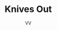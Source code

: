 ---
title: Knives Out
slug: hey
description: An intro to aliases with Astro.
category:
  - One
tags:
  - Tailwind
  - Astro
  - Jamstack
pubDate: 2023-09-02
cover: https://hkia-dl.storage.iran.liara.space/MV5BMGUwZjliMTAtNzAxZi00MWNiLWE2NzgtZGUxMGQxZjhhNDRiXkEyXkFqcGdeQXVyNjU1NzU3MzE%40._V1_.jpg
coverAlt: AstroVerse-Aliases
author: VV
---